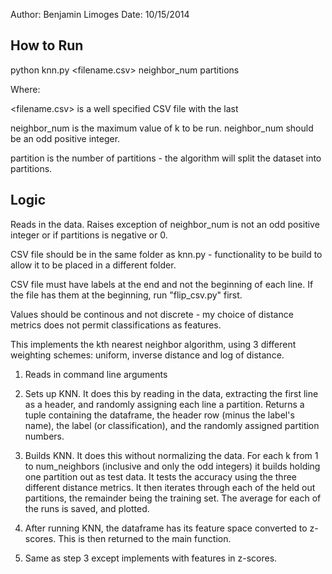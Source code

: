 Author: Benjamin Limoges
Date: 10/15/2014


How to Run
------------

python knn.py <filename.csv> neighbor_num partitions

Where:

<filename.csv> is a well specified CSV file with the last 

neighbor_num is the maximum value of k to be run. neighbor_num should be an odd positive integer.

partition is the number of partitions - the algorithm will split the dataset into partitions.


Logic
-----------

Reads in the data.  Raises exception of neighbor_num is not an odd positive integer or if partitions is negative or 0.

CSV file should be in the same folder as knn.py - functionality to be build to allow it to be placed in a different folder.

CSV file must have labels at the end and not the beginning of each line.  If the file has them at the beginning, run "flip_csv.py" first.

Values should be continous and not discrete - my choice of distance metrics does not permit classifications as features.

This implements the kth nearest neighbor algorithm, using 3 different weighting schemes: uniform, inverse distance and log of distance.


1. Reads in command line arguments

2. Sets up KNN.  It does this by reading in the data, extracting the first line as a header, and randomly assigning each line a partition.  Returns a tuple containing the dataframe, the header row (minus the label's name), the label (or classification), and the randomly assigned partition numbers.

3. Builds KNN.  It does this without normalizing the data.  For each k from 1 to num_neighbors (inclusive and only the odd integers) it builds holding one partition out as test data.  It tests the accuracy using the three different distance metrics.  It then iterates through each of the held out partitions, the remainder being the training set.  The average for each of the runs is saved, and plotted.

4. After running KNN, the dataframe has its feature space converted to z-scores.  This is then returned to the main function.

5. Same as step 3 except implements with features in z-scores.